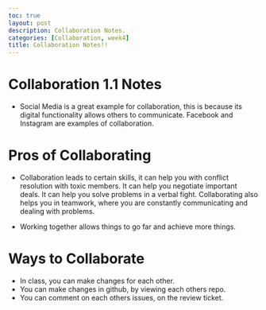 ```yaml
---
toc: true
layout: post
description: Collaboration Notes.
categories: [Collaboration, week4]
title: Collaboration Notes!!
---
```

# Collaboration 1.1 Notes 

- Social Media is a great example for collaboration, this is because its digital functionality allows others to communicate. Facebook and Instagram are examples of collaboration. 

# Pros of Collaborating 
- Collaboration leads to certain skills, it can help you with conflict resolution with toxic members. It can help you negotiate important deals. It can help you solve problems in a verbal fight. Collaborating also helps you in teamwork, where you are constantly communicating and dealing with problems. 

- Working together allows things to go far and achieve more things.

# Ways to Collaborate
- In class, you can make changes for each other.
- You can make changes in github, by viewing each others repo. 
- You can comment on each others issues, on the review ticket. 
